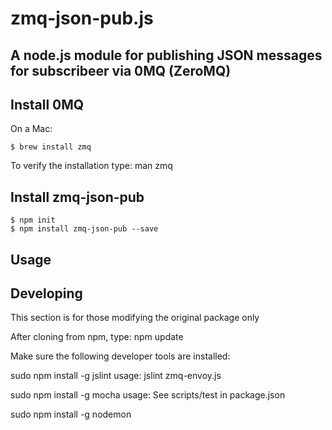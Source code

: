 zmq-json-pub.js
================

A node.js module for publishing JSON messages for subscribeer via 0MQ (ZeroMQ)
------------------------------------------------------------------------------

## Install 0MQ

On a Mac:

    $ brew install zmq

To verify the installation type: man zmq

## Install zmq-json-pub

    $ npm init
    $ npm install zmq-json-pub --save


## Usage



## Developing

This section is for those modifying the original package only

After cloning from npm, type: npm update

Make sure the following developer tools are installed:

sudo npm install -g jslint
usage: jslint zmq-envoy.js

sudo npm install -g mocha
usage: See scripts/test in package.json

sudo npm install -g nodemon
